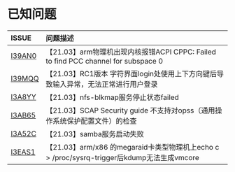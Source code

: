 # 已知问题

|  ISSUE   |问题描述  |
|:---  |:----  |
| [I39AN0](https://gitee.com/openeuler/community/issues/I26ZLO?from=project-issue) | 【21.03】arm物理机出现内核报错ACPI CPPC: Failed to find PCC channel for subspace 0 |
| [I39MQQ](https://gitee.com/open_euler/dashboard?issue_id=I39MQQ) | 【21.03】RC1版本 字符界面login处使用上下方向键后导致输入异常，无法正常进行用户登录|
| [I3A8YY](https://gitee.com/open_euler/dashboard?issue_id=I3A8YY) | 【21.03】nfs-blkmap服务停止状态failed  |
| [I3AB65](https://gitee.com/open_euler/dashboard?issue_id=I3AB65) | 【21.03】SCAP Security guide 不支持对opss（通用操作系统保护配置文件）的检查 |
| [I3A52C](https://gitee.com/open_euler/dashboard?issue_id=I3A52C) | 【21.03】samba服务启动失败 |
| [I3EAS1](https://gitee.com/open_euler/dashboard?issue_id=I3EAS1) | 【21.03】arm/x86 的megaraid卡类型物理机上echo c > /proc/sysrq-trigger后kdump无法生成vmcore |

